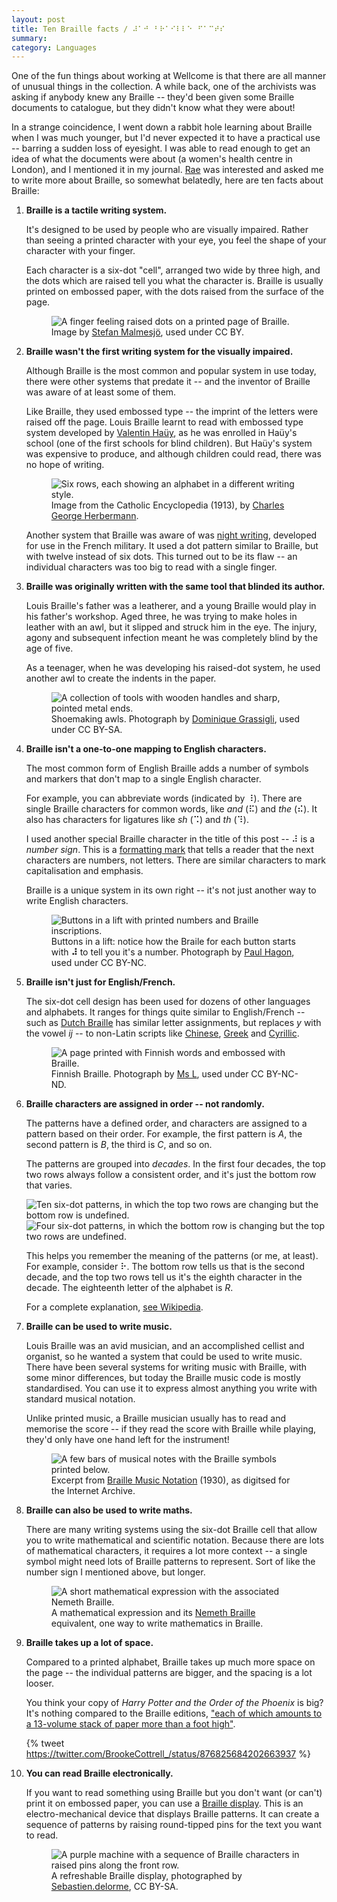 ```yaml
---
layout: post
title: Ten Braille facts / ⠼⠁⠚⠀⠃⠗⠁⠊⠇⠇⠑⠀⠋⠁⠉⠞⠎
summary:
category: Languages
---
```


One of the fun things about working at Wellcome is that there are all manner of unusual things in the collection.
A while back, one of the archivists was asking if anybody knew any Braille -- they'd been given some Braille documents to catalogue, but they didn't know what they were about!

In a strange coincidence, I went down a rabbit hole learning about Braille when I was much younger, but I'd never expected it to have a practical use -- barring a sudden loss of eyesight.
I was able to read enough to get an idea of what the documents were about (a women's health centre in London), and I mentioned it in my journal.
[Rae](https://twitter.com/RaeKnowler) was interested and asked me to write more about Braille, so somewhat belatedly, here are ten facts about Braille:

<style>
  figure {
    max-width: 500px;
  }
</style>

1.  **Braille is a tactile writing system.**

    It's designed to be used by people who are visually impaired.
    Rather than seeing a printed character with your eye, you feel the shape of your character with your finger.

    Each character is a six-dot "cell", arranged two wide by three high, and the dots which are raised tell you what the character is.
    Braille is usually printed on embossed paper, with the dots raised from the surface of the page.

    <figure>
      <img src="/images/2019/braille.jpg" alt="A finger feeling raised dots on a printed page of Braille.">
      <figcaption>
        Image by <a href="https://www.flickr.com/photos/malmesjo/4959534304/">Stefan Malmesjö</a>, used under CC&nbsp;BY.
      </figcaption>
    </figure>

2.  **Braille wasn't the first writing system for the visually impaired.**

    Although Braille is the most common and popular system in use today, there were other systems that predate it -- and the inventor of Braille was aware of at least some of them.

    Like Braille, they used embossed type -- the imprint of the letters were raised off the page.
    Louis Braille learnt to read with embossed type system developed by [Valentin Haüy](https://en.wikipedia.org/wiki/Valentin_Ha%C3%BCy), as he was enrolled in Haüy's school (one of the first schools for blind children).
    But Haüy's system was expensive to produce, and although children could read, there was no hope of writing.

    <figure>
      <img src="/images/2019/embossed_type.jpg" alt="Six rows, each showing an alphabet in a different writing style.">
      <figcaption>
        Image from the Catholic Encyclopedia (1913), by <a href="https://en.wikipedia.org/wiki/File:Six_Principal_Systems_of_Embossed_Type.jpg">Charles George Herbermann</a>.
      </figcaption>
    </figure>

    Another system that Braille was aware of was [night writing](https://en.wikipedia.org/wiki/Night_writing), developed for use in the French military.
    It used a dot pattern similar to Braille, but with twelve instead of six dots.
    This turned out to be its flaw -- an individual characters was too big to read with a single finger.

3.  **Braille was originally written with the same tool that blinded its author.**

    Louis Braille's father was a leatherer, and a young Braille would play in his father's workshop.
    Aged three, he was trying to make holes in leather with an awl, but it slipped and struck him in the eye.
    The injury, agony and subsequent infection meant he was completely blind by the age of five.

    As a teenager, when he was developing his raised-dot system, he used another awl to create the indents in the paper.

    <figure>
      <img src="/images/2019/awls.jpg" alt="A collection of tools with wooden handles and sharp, pointed metal ends.">
      <figcaption>
        Shoemaking awls.
        Photograph by <a href="https://commons.wikimedia.org/wiki/File:7alenebott.png">Dominique Grassigli</a>, used under CC&nbsp;BY-SA.
      </figcaption>
    </figure>

4.  **Braille isn't a one-to-one mapping to English characters.**

    The most common form of English Braille adds a number of symbols and markers that don't map to a single English character.

    For example, you can abbreviate words (indicated by ⠸).
    There are single Braille characters for common words, like *and* (⠯) and *the* (⠮).
    It also has characters for ligatures like *sh* (⠩) and *th* (⠹).

    I used another special Braille character in the title of this post -- ⠼ is a *number sign*.
    This is a [formatting mark](https://en.wikipedia.org/wiki/English_Braille#Formatting_marks) that tells a reader that the next characters are numbers, not letters.
    There are similar characters to mark capitalisation and emphasis.

    Braille is a unique system in its own right -- it's not just another way to write English characters.

    <figure>
      <img src="/images/2019/lift_buttons.jpg" alt="Buttons in a lift with printed numbers and Braille inscriptions.">
      <figcaption>
        Buttons in a lift: notice how the Braile for each button starts with <strong>⠼</strong> to tell you it's a number.
        Photograph by <a href="https://www.flickr.com/photos/paulhagon/3622729819/">Paul Hagon</a>, used under CC&nbsp;BY-NC.
      </figcaption>
    </figure>

5.  **Braille isn't just for English/French.**

    The six-dot cell design has been used for dozens of other languages and alphabets.
    It ranges for things quite similar to English/French -- such as [Dutch Braille](https://en.wikipedia.org/wiki/Dutch_Braille) has similar letter assignments, but replaces *y* with the vowel *ij* -- to non-Latin scripts like [Chinese](https://en.wikipedia.org/wiki/Mainland_Chinese_Braille), [Greek](https://en.wikipedia.org/wiki/Greek_Braille) and [Cyrillic](https://en.wikipedia.org/wiki/Russian_Braille).

    <figure>
      <img src="/images/2019/finnish_braille.jpg" alt="A page printed with Finnish words and embossed with Braille.">
      <figcaption>
        Finnish Braille.
        Photograph by <a href="https://www.flickr.com/photos/nosmoking/114175554/">Ms L</a>, used under CC&nbsp;BY-NC-ND.
      </figcaption>
    </figure>

6.  **Braille characters are assigned in order -- not randomly.**

    The patterns have a defined order, and characters are assigned to a pattern based on their order.
    For example, the first pattern is *A*, the second pattern is *B*, the third is *C*, and so on.

    The patterns are grouped into *decades*.
    In the first four decades, the top two rows always follow a consistent order, and it's just the bottom row that varies.

    <img src="/images/2019/decades_top.png" alt="Ten six-dot patterns, in which the top two rows are changing but the bottom row is undefined.">

    <img src="/images/2019/decades_bottom.png" alt="Four six-dot patterns, in which the bottom row is changing but the top two rows are undefined.">

    This helps you remember the meaning of the patterns (or me, at least).
    For example, consider ⠗.
    The bottom row tells us that is the second decade, and the top two rows tell us it's the eighth character in the decade.
    The eighteenth letter of the alphabet is *R*.

    For a complete explanation, [see Wikipedia](https://en.wikipedia.org/wiki/English_Braille#System).

7.  **Braille can be used to write music.**

    Louis Braille was an avid musician, and an accomplished cellist and organist, so he wanted a system that could be used to write music.
    There have been several systems for writing music with Braille, with some minor differences, but today the Braille music code is mostly standardised.
    You can use it to express almost anything you write with standard musical notation.

    Unlike printed music, a Braille musician usually has to read and memorise the score -- if they read the score with Braille while playing, they'd only have one hand left for the instrument!

    <figure>
      <img src="/images/2019/braille_music.jpg" alt="A few bars of musical notes with the Braille symbols printed below.">
      <figcaption>
        Excerpt from <a href="https://archive.org/details/braillemusicnota00unse/page/4/">Braille Music Notation</a> (1930), as digitsed for the Internet Archive.
      </figcaption>
    </figure>

8.  **Braille can also be used to write maths.**

    There are many writing systems using the six-dot Braille cell that allow you to write mathematical and scientific notation.
    Because there are lots of mathematical characters, it requires a lot more context -- a single symbol might need lots of Braille patterns to represent.
    Sort of like the number sign I mentioned above, but longer.

    <figure>
      <img src="/images/2019/nemeth_braille.png" alt="A short mathematical expression with the associated Nemeth Braille.">
      <figcaption>
        A mathematical expression and its <a href="https://en.wikipedia.org/wiki/Nemeth_Braille">Nemeth Braille</a> equivalent, one way to write mathematics in Braille.
      </figcaption>
    </figure>

9.  **Braille takes up a lot of space.**

    Compared to a printed alphabet, Braille takes up much more space on the page -- the individual patterns are bigger, and the spacing is a lot looser.

    You think your copy of *Harry Potter and the Order of the Phoenix* is big?
    It's nothing compared to the Braille editions, ["each of which amounts to a 13-volume stack of paper more than a foot high"](https://www.csmonitor.com/2003/0701/p12s01-lecl.html).

    {% tweet https://twitter.com/BrookeCottrell_/status/876825684202663937 %}

10. **You can read Braille electronically.**

    If you want to read something using Braille but you don't want (or can't) print it on embossed paper, you can use a [Braille display](https://en.wikipedia.org/wiki/Refreshable_braille_display).
    This is an electro-mechanical device that displays Braille patterns.
    It can create a sequence of patterns by raising round-tipped pins for the text you want to read.

    <figure>
      <img src="/images/2019/braille-reader.jpg" alt="A purple machine with a sequence of Braille characters in raised pins along the front row.">
      <figcaption>
        A refreshable Braille display, photographed by <a href="https://commons.wikimedia.org/wiki/File:Plage-braille.jpg">Sebastien.delorme</a>, CC&nbsp;BY-SA.
      </figcaption>
    </figure>
